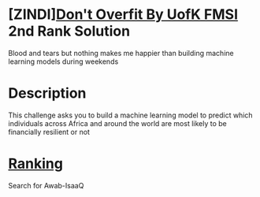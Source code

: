 # [ZINDI][Don't Overfit By UofK FMSI](https://zindi.africa/competitions/dont-overfit-by-uofk-fmsi) 2nd Rank Solution
Blood and tears but nothing makes me happier than building machine learning models during weekends
# Description
This challenge asks you to build a machine learning model to predict which individuals across Africa and around the world are most likely to be financially resilient or not
# [Ranking](https://zindi.africa/competitions/dont-overfit-by-uofk-fmsi/leaderboard)
Search for Awab-IsaaQ
